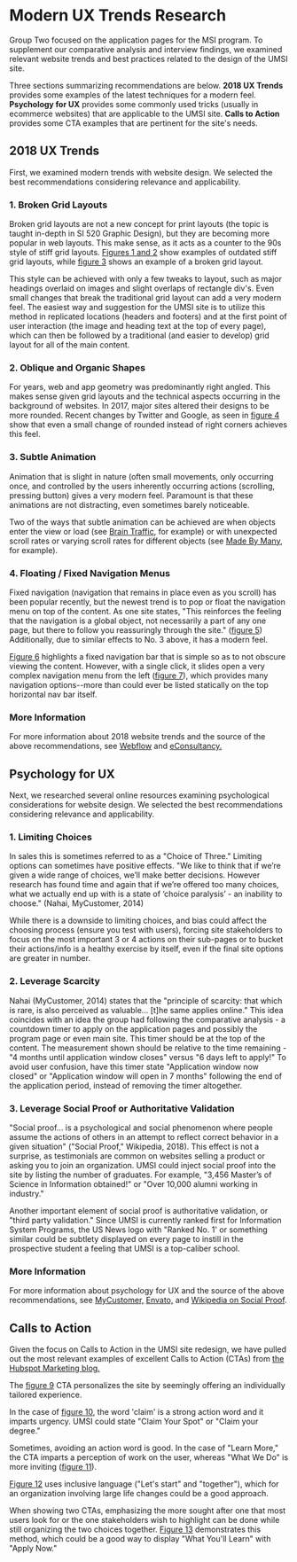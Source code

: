 # Modern UX Trends Research
Group Two focused on the application pages for the MSI program. To supplement our comparative analysis and interview findings, we examined relevant website trends and best practices related to the design of the UMSI site.

Three sections summarizing recommendations are below. __2018 UX Trends__ provides some examples of the latest techniques for a modern feel. __Psychology for UX__ provides some commonly used tricks (usually in ecommerce websites) that are applicable to the UMSI site. __Calls to Action__ provides some CTA examples that are pertinent for the site's needs.

## 2018 UX Trends
First, we examined modern trends with website design. We selected the best recommendations considering relevance and applicability.

### 1. Broken Grid Layouts
Broken grid layouts are not a new concept for print layouts (the topic is taught in-depth in SI 520 Graphic Design), but they are becoming more popular in web layouts.  This make sense, as it acts as a counter to the 90s style of stiff grid layouts. [Figures 1 and 2](https://github.com/mfldavidson/si631-umsi-site/blob/master/Figure%20R1.png?raw=true) show examples of outdated stiff grid layouts, while [figure 3](https://github.com/mfldavidson/si631-umsi-site/blob/master/Figure%20R3.png?raw=true) shows an example of a broken grid layout.

This style can be achieved with only a few tweaks to layout, such as major headings overlaid on images and slight overlaps of rectangle div's. Even small changes that break the traditional grid layout can add a very modern feel. The easiest way and suggestion for the UMSI site is to utilize this method in replicated locations (headers and footers) and at the first point of user interaction (the image and heading text at the top of every page), which can then be followed by a traditional (and easier to develop) grid layout for all of the main content.

### 2. Oblique and Organic Shapes
For years, web and app geometry was predominantly right angled. This makes sense given grid layouts and the technical aspects occurring in the background of websites. In 2017, major sites altered their designs to be more rounded. Recent changes by Twitter and Google, as seen in [figure 4](https://github.com/mfldavidson/si631-umsi-site/blob/master/Figure%20R4.png) show that even a small change of rounded instead of right corners achieves this feel.

### 3. Subtle Animation
Animation that is slight in nature (often small movements, only occurring once, and controlled by the users inherently occurring actions (scrolling, pressing button) gives a very modern feel. Paramount is that these animations are not distracting, even sometimes barely noticeable.

Two of the ways that subtle animation can be achieved are when objects enter the view or load (see [Brain Traffic](http://www.braintraffic.com), for example) or with unexpected scroll rates or varying scroll rates for different objects  (see [Made By Many](https://www.madebymany.com), for example).

### 4. Floating / Fixed Navigation Menus
Fixed navigation (navigation that remains in place even as you scroll) has been popular recently, but the newest trend is to pop or float the navigation menu on top of the content.  As one site states, "This reinforces the feeling that the navigation is a global object, not necessarily a part of any one page, but there to follow you reassuringly through the site." ([figure 5](https://github.com/mfldavidson/si631-umsi-site/blob/master/Figure%20R5.png))  Additionally, due to similar effects to No. 3 above, it has a modern feel.

[Figure 6](https://gitlab.si.umich.edu/borromean/t22/raw/master/Figure%20R6.png) highlights a fixed navigation bar that is simple so as to not obscure viewing the content. However, with a single click, it slides open a very complex navigation menu from the left ([figure 7](https://github.com/mfldavidson/si631-umsi-site/blob/master/Figure%20R7.png)), which provides many navigation options--more than could ever be listed statically on the top horizontal nav bar itself.

### More Information
For more information about 2018 website trends and the source of the above recommendations, see [Webflow](https://webflow.com/blog/19-web-design-trends-for-2018) and [eConsultancy.](https://www.econsultancy.com/blog/69683-10-no-nonsense-web-design-trends-for-2018)

## Psychology for UX
Next, we researched several online resources examining psychological considerations for website design. We selected the best recommendations considering relevance and  applicability.

### 1. Limiting Choices 
In sales this is sometimes referred to as a "Choice of Three." Limiting options can sometimes have positive effects. "We like to think that if we’re given a wide range of choices, we’ll make better decisions. However research has found time and again that if we’re offered too many choices, what we actually end up with is a state of ‘choice paralysis’ - an inability to choose." (Nahai, MyCustomer, 2014)

While there is a downside to limiting choices, and bias could affect the choosing process (ensure you test with users), forcing site stakeholders to focus on the most important 3 or 4 actions on their sub-pages or to bucket their actions/info is a healthy exercise by itself, even if the final site options are greater in number.

### 2. Leverage Scarcity 
Nahai (MyCustomer, 2014) states that the "principle of scarcity: that which is rare, is also perceived as valuable... [t]he same applies online." This idea coincides with an idea the group had following the comparative analysis - a countdown timer to apply on the application pages and possibly the program page or even main site. This timer should be at the top of the content. The measurement shown should be relative to the time remaining - "4 months until application window closes" versus "6 days left to apply!" To avoid user confusion, have this timer state "Application window now closed" or "Application window will open in 7 months" following the end of the application period, instead of removing the timer altogether.

### 3. Leverage Social Proof or Authoritative Validation
"Social proof... is a psychological and social phenomenon where people assume the actions of others in an attempt to reflect correct behavior in a given situation" ("Social Proof," Wikipedia, 2018). This effect is not a surprise, as testimonials are common on websites selling a product or asking you to join an organization. UMSI could inject social proof into the site by listing the number of graduates. For example, "3,456 Master’s of Science in Information obtained!" or "Over 10,000 alumni working in industry."

Another important element of social proof is authoritative validation, or "third party validation." Since UMSI is currently ranked first for Information System Programs, the US News logo with "Ranked No. 1' or something similar could be subtlety displayed on every page to instill in the prospective student a feeling that UMSI is a top-caliber school.

### More Information
For more information about psychology for UX and the source of the above recommendations, see [MyCustomer,](https://www.mycustomer.com/selling/ecommerce/ecommerce-five-top-tips-from-psychology-to-help-you-sell-online)  [Envato,](https://business.tutsplus.com/tutorials/how-to-increase-your-online-sales-with-psychological-triggers--cms-27065) and [Wikipedia on Social Proof](https://en.wikipedia.org/wiki/Social_proof).

## Calls to Action
Given the focus on Calls to Action in the UMSI site redesign, we have pulled out the most relevant examples of excellent Calls to Action (CTAs) from [the Hubspot Marketing blog.](https://blog.hubspot.com/marketing/great-call-to-action-examples)

The [figure 9](https://github.com/mfldavidson/si631-umsi-site/blob/master/Figure%20R9.png) CTA personalizes the site by seemingly offering an individually tailored experience.

In the case of [figure 10](https://github.com/mfldavidson/si631-umsi-site/blob/master/Figure%20R10.png), the word 'claim' is a strong action word and it imparts urgency.  UMSI could state "Claim Your Spot" or "Claim your degree."

Sometimes, avoiding an action word is good.  In the case of "Learn More," the CTA imparts a perception of work on the user, whereas "What We Do" is more inviting ([figure 11](https://github.com/mfldavidson/si631-umsi-site/blob/master/Figure%20R11.png)).

[Figure 12](https://github.com/mfldavidson/si631-umsi-site/blob/master/Figure%%20R12.png) uses inclusive language ("Let's start" and "together"), which for an organization involving large life changes could be a good approach.

When showing two CTAs, emphasizing the more sought after one that most users look for or the one stakeholders wish to highlight can be done while still organizing the two choices together. [Figure 13](https://github.com/mfldavidson/si631-umsi-site/blob/master/Figure%20R13.png) demonstrates this method, which could be a good way to display "What You'll Learn" with "Apply Now."
